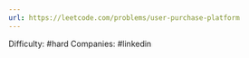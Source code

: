 ```yaml
---
url: https://leetcode.com/problems/user-purchase-platform
---
```


Difficulty: #hard
Companies: #linkedin